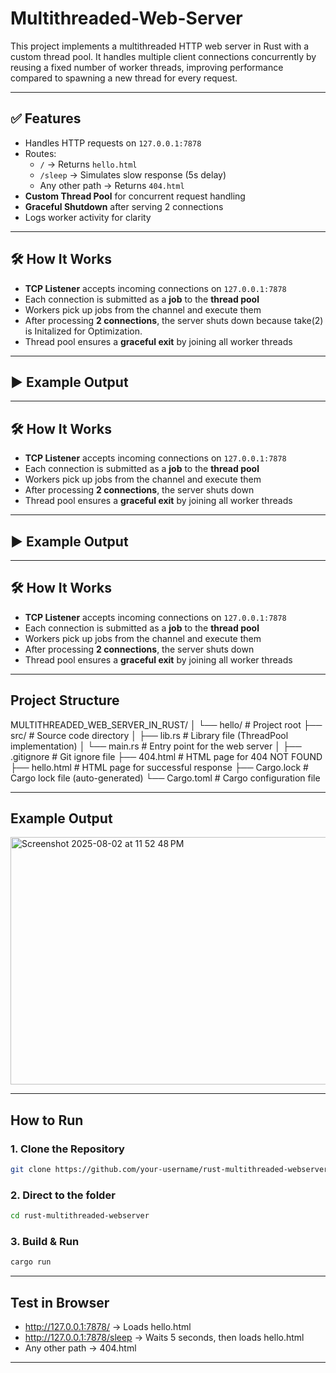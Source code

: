 # Multithreaded-Web-Server
This project implements a multithreaded HTTP web server in Rust with a custom thread pool. It handles multiple client connections concurrently by reusing a fixed number of worker threads, improving performance compared to spawning a new thread for every request.

---

## ✅ Features

- Handles HTTP requests on `127.0.0.1:7878`
- Routes:
  - `/` → Returns `hello.html`
  - `/sleep` → Simulates slow response (5s delay)
  - Any other path → Returns `404.html`
- **Custom Thread Pool** for concurrent request handling
- **Graceful Shutdown** after serving 2 connections
- Logs worker activity for clarity

---

## 🛠 How It Works

- **TCP Listener** accepts incoming connections on `127.0.0.1:7878`
- Each connection is submitted as a **job** to the **thread pool**
- Workers pick up jobs from the channel and execute them
- After processing **2 connections**, the server shuts down because take(2) is Initalized for Optimization.
- Thread pool ensures a **graceful exit** by joining all worker threads

---

## ▶ Example Output
---

## 🛠 How It Works

- **TCP Listener** accepts incoming connections on `127.0.0.1:7878`
- Each connection is submitted as a **job** to the **thread pool**
- Workers pick up jobs from the channel and execute them
- After processing **2 connections**, the server shuts down
- Thread pool ensures a **graceful exit** by joining all worker threads

---

## ▶ Example Output
---

## 🛠 How It Works

- **TCP Listener** accepts incoming connections on `127.0.0.1:7878`
- Each connection is submitted as a **job** to the **thread pool**
- Workers pick up jobs from the channel and execute them
- After processing **2 connections**, the server shuts down
- Thread pool ensures a **graceful exit** by joining all worker threads

---
## Project Structure 

MULTITHREADED_WEB_SERVER_IN_RUST/
│
└── hello/                    # Project root
    ├── src/                  # Source code directory
    │   ├── lib.rs           # Library file (ThreadPool implementation)
    │   └── main.rs          # Entry point for the web server
    │
    ├── .gitignore           # Git ignore file
    ├── 404.html             # HTML page for 404 NOT FOUND
    ├── hello.html           # HTML page for successful response
    ├── Cargo.lock           # Cargo lock file (auto-generated)
    └── Cargo.toml           # Cargo configuration file

---

##  Example Output
<img width="720" height="396" alt="Screenshot 2025-08-02 at 11 52 48 PM" src="https://github.com/user-attachments/assets/8556c1d4-6388-47f9-b755-70d9ede3078f" />


---

## How to Run

### 1. Clone the Repository
```bash
git clone https://github.com/your-username/rust-multithreaded-webserver.git
```
### 2. Direct to the folder
```bash
cd rust-multithreaded-webserver
```
### 3. Build & Run
```bash
cargo run
```

---

## Test in Browser
- http://127.0.0.1:7878/ → Loads hello.html
- http://127.0.0.1:7878/sleep → Waits 5 seconds, then loads hello.html
- Any other path → 404.html

---




